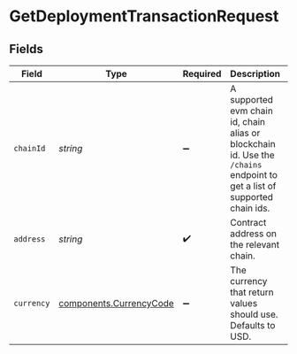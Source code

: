 # GetDeploymentTransactionRequest

## Fields

| Field        | Type                                                            | Required | Description                                                                                                                | Example                                    |
| ------------ | --------------------------------------------------------------- | -------- | -------------------------------------------------------------------------------------------------------------------------- | ------------------------------------------ |
| `chainId`  | *string*                                                      | ➖       | A supported evm chain id, chain alias or blockchain id. Use the `/chains` endpoint to get a list of supported chain ids. |                                            |
| `address`  | *string*                                                      | ✔️     | Contract address on the relevant chain.                                                                                    | 0xB97EF9Ef8734C71904D8002F8b6Bc66Dd9c48a6E |
| `currency` | [components.CurrencyCode](../../models/components/currencycode.md) | ➖       | The currency that return values should use. Defaults to USD.                                                               | usd                                        |
